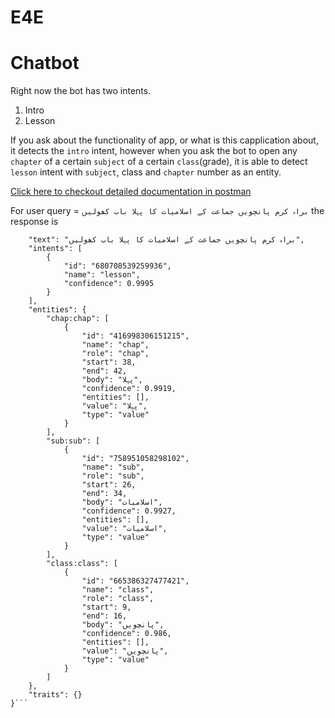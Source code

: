 # E4E

# Chatbot
Right now the bot has two intents.
1. Intro
2. Lesson

If you ask about the functionality of app, or what is this capplication about, it detects the ```intro``` intent, however when you ask the bot to open any ```chapter``` of a certain ```subject``` of a certain ```class```(grade), it is able to detect ```lesson``` intent with ```subject```, class and ```chapter``` number as an entity.

[Click here to checkout detailed documentation in postman](https://documenter.getpostman.com/view/10491405/TVmTaZBn)

For user query = ```براہ کرم پانچویں جماعت کے اسلامیات کا پہلا باب کھولیں```
the response is

```{
    "text": "براہ کرم پانچویں جماعت کے اسلامیات کا پہلا باب کھولیں",
    "intents": [
        {
            "id": "680708539259936",
            "name": "lesson",
            "confidence": 0.9995
        }
    ],
    "entities": {
        "chap:chap": [
            {
                "id": "416998306151215",
                "name": "chap",
                "role": "chap",
                "start": 38,
                "end": 42,
                "body": "پہلا",
                "confidence": 0.9919,
                "entities": [],
                "value": "پہلا",
                "type": "value"
            }
        ],
        "sub:sub": [
            {
                "id": "758951058298102",
                "name": "sub",
                "role": "sub",
                "start": 26,
                "end": 34,
                "body": "اسلامیات",
                "confidence": 0.9927,
                "entities": [],
                "value": "اسلامیات",
                "type": "value"
            }
        ],
        "class:class": [
            {
                "id": "665386327477421",
                "name": "class",
                "role": "class",
                "start": 9,
                "end": 16,
                "body": "پانچویں",
                "confidence": 0.986,
                "entities": [],
                "value": "پانچویں",
                "type": "value"
            }
        ]
    },
    "traits": {}
}```

